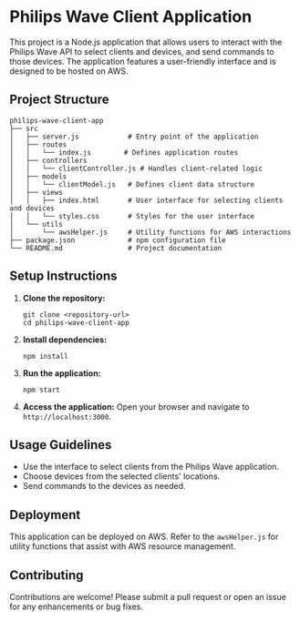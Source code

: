 # Philips Wave Client Application

This project is a Node.js application that allows users to interact with the Philips Wave API to select clients and devices, and send commands to those devices. The application features a user-friendly interface and is designed to be hosted on AWS.

## Project Structure

```
philips-wave-client-app
├── src
│   ├── server.js            # Entry point of the application
│   ├── routes
│   │   └── index.js        # Defines application routes
│   ├── controllers
│   │   └── clientController.js # Handles client-related logic
│   ├── models
│   │   └── clientModel.js   # Defines client data structure
│   ├── views
│   │   ├── index.html       # User interface for selecting clients and devices
│   │   └── styles.css       # Styles for the user interface
│   └── utils
│       └── awsHelper.js     # Utility functions for AWS interactions
├── package.json             # npm configuration file
└── README.md                # Project documentation
```

## Setup Instructions

1. **Clone the repository:**
   ```
   git clone <repository-url>
   cd philips-wave-client-app
   ```

2. **Install dependencies:**
   ```
   npm install
   ```

3. **Run the application:**
   ```
   npm start
   ```

4. **Access the application:**
   Open your browser and navigate to `http://localhost:3000`.

## Usage Guidelines

- Use the interface to select clients from the Philips Wave application.
- Choose devices from the selected clients' locations.
- Send commands to the devices as needed.

## Deployment

This application can be deployed on AWS. Refer to the `awsHelper.js` for utility functions that assist with AWS resource management.

## Contributing

Contributions are welcome! Please submit a pull request or open an issue for any enhancements or bug fixes.
